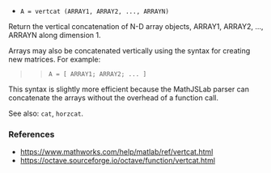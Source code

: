 * `A = vertcat (ARRAY1, ARRAY2, ..., ARRAYN)`

Return the vertical concatenation of N-D array objects, ARRAY1,
ARRAY2, ..., ARRAYN along dimension 1.

Arrays may also be concatenated vertically using the syntax for
creating new matrices.  For example:

>> `A = [ ARRAY1; ARRAY2; ... ]`

This syntax is slightly more efficient because the MathJSLab parser
can concatenate the arrays without the overhead of a function call.

See also: `cat`, `horzcat`.

### References

* https://www.mathworks.com/help/matlab/ref/vertcat.html
* https://octave.sourceforge.io/octave/function/vertcat.html
